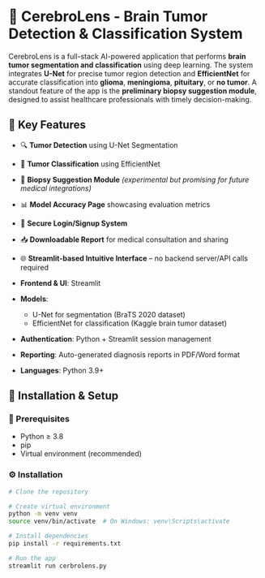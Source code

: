 
# 🧠 CerebroLens - Brain Tumor Detection & Classification System

CerebroLens is a full-stack AI-powered application that performs **brain tumor segmentation and classification** using deep learning. The system integrates **U-Net** for precise tumor region detection and **EfficientNet** for accurate classification into **glioma**, **meningioma**, **pituitary**, or **no tumor**. A standout feature of the app is the **preliminary biopsy suggestion module**, designed to assist healthcare professionals with timely decision-making.

## 🚀 Key Features

- 🔍 **Tumor Detection** using U-Net Segmentation
- 🧪 **Tumor Classification** using EfficientNet
- 📝 **Biopsy Suggestion Module** *(experimental but promising for future medical integrations)*
- 📊 **Model Accuracy Page** showcasing evaluation metrics
- 👤 **Secure Login/Signup System**
- 📥 **Downloadable Report** for medical consultation and sharing
- 🌐 **Streamlit-based Intuitive Interface** – no backend server/API calls required

  
- **Frontend & UI**: Streamlit
- **Models**:
  - U-Net for segmentation (BraTS 2020 dataset)
  - EfficientNet for classification (Kaggle brain tumor dataset)
- **Authentication**: Python + Streamlit session management
- **Reporting**: Auto-generated diagnosis reports in PDF/Word format
- **Languages**: Python 3.9+

## 🧪 Installation & Setup

### 🔧 Prerequisites

- Python ≥ 3.8
- pip
- Virtual environment (recommended)

### ⚙️ Installation

```bash
# Clone the repository

# Create virtual environment
python -m venv venv
source venv/bin/activate  # On Windows: venv\Scripts\activate

# Install dependencies
pip install -r requirements.txt

# Run the app
streamlit run cerbrolens.py
